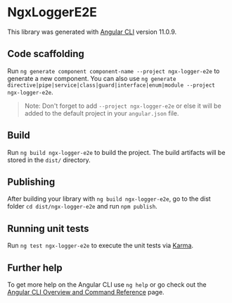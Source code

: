 # NgxLoggerE2E

This library was generated with [Angular CLI](https://github.com/angular/angular-cli) version 11.0.9.

## Code scaffolding

Run `ng generate component component-name --project ngx-logger-e2e` to generate a new component. You can also use `ng generate directive|pipe|service|class|guard|interface|enum|module --project ngx-logger-e2e`.
> Note: Don't forget to add `--project ngx-logger-e2e` or else it will be added to the default project in your `angular.json` file. 

## Build

Run `ng build ngx-logger-e2e` to build the project. The build artifacts will be stored in the `dist/` directory.

## Publishing

After building your library with `ng build ngx-logger-e2e`, go to the dist folder `cd dist/ngx-logger-e2e` and run `npm publish`.

## Running unit tests

Run `ng test ngx-logger-e2e` to execute the unit tests via [Karma](https://karma-runner.github.io).

## Further help

To get more help on the Angular CLI use `ng help` or go check out the [Angular CLI Overview and Command Reference](https://angular.io/cli) page.
